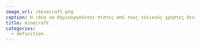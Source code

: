 ```yaml
---
image_url: /minecraft.png
caption: Η ιδέα να δημιουργούνται πίστες από τους τελικούς χρήστες δεν είναι καινούρια και έχει δοκιμαστεί με επιτυχία σε αρκετά παιχνίδια ως πρόσθετη λειτουργία. Το Minecraft είναι από την αρχή σχεδιασμένο με σκοπό οι τελικοί χρήστες να σχεδιάζουν τον εικονικό κόσμο.
title: minecraft
categories:
  - definition
---
```

